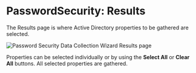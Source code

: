 # PasswordSecurity: Results

The Results page is where Active Directory properties to be gathered are selected.

![Password Security Data Collection Wizard Results page](/img/product_docs/accessanalyzer/enterpriseauditor/admin/datacollector/adinventory/results.png)

Properties can be selected individually or by using the __Select All__ or __Clear All__ buttons. All selected properties are gathered.

